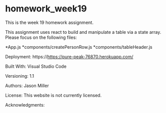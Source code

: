 # homework_week19
This is the week 19 homework assignment.

This assignment uses react to build and manipulate a table via a state array.  Please focus on the following files:

*App.js
*components/createPersonRow.js
*components/tableHeader.js

Deployment: https://https://pure-peak-76870.herokuapp.com/

Built With: Visual Studio Code

Versioning: 1.1

Authors: Jason Miller

License: This website is not currently licensed.

Acknowledgments: